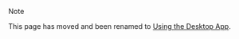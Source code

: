 > [!NOTE]
> This page has moved and been renamed to [Using the Desktop App](/tutorials/desktop-app?id=run-a-development-profile).
